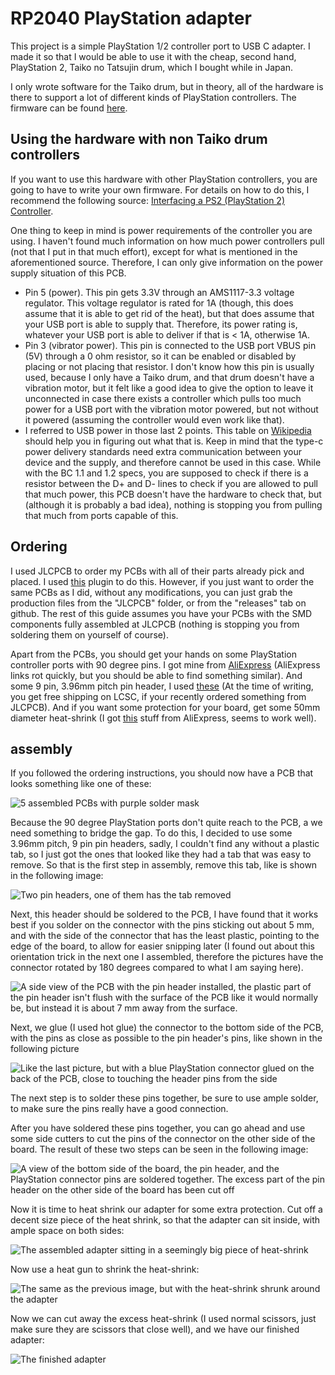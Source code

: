# RP2040 PlayStation adapter
This project is a simple PlayStation 1/2 controller port to USB C adapter. I made it so that I would be able to use it with the cheap, second hand, PlayStation 2, Taiko no Tatsujin drum, which I bought while in Japan.

I only wrote software for the Taiko drum, but in theory, all of the hardware is there to support a lot of different kinds of PlayStation controllers. The firmware can be found [here](https://github.com/TT-392/playstation_adapter_code).

## Using the hardware with non Taiko drum controllers
If you want to use this hardware with other PlayStation controllers, you are going to have to write your own firmware. For details on how to do this, I recommend the following source: [Interfacing a PS2 (PlayStation 2) Controller](https://store.curiousinventor.com/guides/PS2/).

One thing to keep in mind is power requirements of the controller you are using. I haven't found much information on how much power controllers pull (not that I put in that much effort), except for what is mentioned in the aforementioned source. Therefore, I can only give information on the power supply situation of this PCB.
* Pin 5 (power). This pin gets 3.3V through an AMS1117-3.3 voltage regulator. This voltage regulator is rated for 1A (though, this does assume that it is able to get rid of the heat), but that does assume that your USB port is able to supply that. Therefore, its power rating is, whatever your USB port is able to deliver if that is < 1A, otherwise 1A.
* Pin 3 (vibrator power). This pin is connected to the USB port VBUS pin (5V) through a 0 ohm resistor, so it can be enabled or disabled by placing or not placing that resistor. I don't know how this pin is usually used, because I only have a Taiko drum, and that drum doesn't have a vibration motor, but it felt like a good idea to give the option to leave it unconnected in case there exists a controller which pulls too much power for a USB port with the vibration motor powered, but not without it powered (assuming the controller would even work like that).
* I referred to USB power in those last 2 points. This table on [Wikipedia](https://en.wikipedia.org/wiki/USB#Power) should help you in figuring out what that is. Keep in mind that the type-c power delivery standards need extra communication between your device and the supply, and therefore cannot be used in this case. While with the BC 1.1 and 1.2 specs, you are supposed to check if there is a resistor between the D+ and D- lines to check if you are allowed to pull that much power, this PCB doesn't have the hardware to check that, but (although it is probably a bad idea), nothing is stopping you from pulling that much from ports capable of this.

## Ordering
I used JLCPCB to order my PCBs with all of their parts already pick and placed. I used [this](https://github.com/Bouni/kicad-jlcpcb-tools) plugin to do this. However, if you just want to order the same PCBs as I did, without any modifications, you can just grab the production files from the "JLCPCB" folder, or from the "releases" tab on github. The rest of this guide assumes you have your PCBs with the SMD components fully assembled at JLCPCB (nothing is stopping you from soldering them on yourself of course).

Apart from the PCBs, you should get your hands on some PlayStation controller ports with 90 degree pins. I got mine from [AliExpress](https://www.aliexpress.com/item/32818887920.html?spm=a2g0o.order_list.order_list_main.17.45ed1802iEjUwq) (AliExpress links rot quickly, but you should be able to find something similar). And some 9 pin, 3.96mm pitch pin header, I used [these](https://www.lcsc.com/product-detail/_BOOMELE-Boom-Precision-Elec-_C10586.html) (At the time of writing, you get free shipping on LCSC, if your recently ordered something from JLCPCB). And if you want some protection for your board, get some 50mm diameter heat-shrink (I got [this](https://www.aliexpress.com/item/1005002849810793.html?spm=a2g0o.order_detail.order_detail_item.3.59a3f19cWbd98H) stuff from AliExpress, seems to work well).

## assembly
If you followed the ordering instructions, you should now have a PCB that looks something like one of these:

![5 assembled PCBs with purple solder mask](./images_docs/pcb.jpg "5 assembled PCBs with purple solder mask")

Because the 90 degree PlayStation ports don't quite reach to the PCB, a we need something to bridge the gap. To do this, I decided to use some 3.96mm pitch, 9 pin pin headers, sadly, I couldn't find any without a plastic tab, so I just got the ones that looked like they had a tab that was easy to remove. So that is the first step in assembly, remove this tab, like is shown in the following image:

![Two pin headers, one of them has the tab removed](./images_docs/header.jpg "Two pin headers, one of them has the tab removed")

Next, this header should be soldered to the PCB, I have found that it works best if you solder on the connector with the pins sticking out about 5 mm, and with the side of the connector that has the least plastic, pointing to the edge of the board, to allow for easier snipping later (I found out about this orientation trick in the next one I assembled, therefore the pictures have the connector rotated by 180 degrees compared to what I am saying here).

![A side view of the PCB with the pin header installed, the plastic part of the pin header isn't flush with the surface of the PCB like it would normally be, but instead it is about 7 mm away from the surface.](./images_docs/soldered_header.jpg "A side view of the PCB with the pin header installed, the plastic part of the pin header isn't flush with the surface of the PCB like it would normally be, but instead it is about 7 mm away from the surface.")

Next, we glue (I used hot glue) the connector to the bottom side of the PCB, with the pins as close as possible to the pin header's pins, like shown in the following picture

![Like the last picture, but with a blue PlayStation connector glued on the back of the PCB, close to touching the header pins from the side](./images_docs/pin_alignment.jpg "Like the last picture, but with a blue playstation connector glued on the back of the pcb, close to touching the header pins from the side")

The next step is to solder these pins together, be sure to use ample solder, to make sure the pins really have a good connection.

After you have soldered these pins together, you can go ahead and use some side cutters to cut the pins of the connector on the other side of the board. The result of these two steps can be seen in the following image:

![A view of the bottom side of the board, the pin header, and the PlayStation connector pins are soldered together. The excess part of the pin header on the other side of the board has been cut off](./images_docs/soldered.jpg "A view of the bottom side of the board, the pin header, and the playstation connector pins are soldered together. The excess part of the pin header on the other side of the board has been cut off")

Now it is time to heat shrink our adapter for some extra protection. Cut off a decent size piece of the heat shrink, so that the adapter can sit inside, with ample space on both sides:

![The assembled adapter sitting in a seemingly big piece of heat-shrink](./images_docs/not_yet_shrunk.jpg "The assembled adapter sitting in a seemingly big piece of heat-shrink")

Now use a heat gun to shrink the heat-shrink:

![The same as the previous image, but with the heat-shrink shrunk around the adapter](./images_docs/shrunk.jpg "The same as the previous image, but with the heat-shrink shrunk around the adapter")

Now we can cut away the excess heat-shrink (I used normal scissors, just make sure they are scissors that close well), and we have our finished adapter:

![The finished adapter](./images_docs/finished.jpg "The finished adapter")


